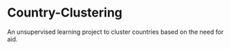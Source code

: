 # Country-Clustering
An unsupervised learning project to cluster countries based on the need for aid.
